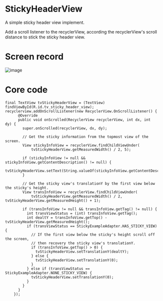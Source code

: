 # StickyHeaderView
A simple sticky header view implement.

Add a scroll listener to the recyclerView, according the recyclerView's scroll distance to stick the sticky header view.

# Screen record
![image](https://github.com/christmasjason/StickyHeaderView/blob/master/app/src/main/res/screen_record/sticky.gif)

# Core code
```
final TextView tvStickyHeaderView = (TextView) findViewById(R.id.tv_sticky_header_view);
recyclerview.addOnScrollListener(new RecyclerView.OnScrollListener() {
      @Override
      public void onScrolled(RecyclerView recyclerView, int dx, int dy) {
        super.onScrolled(recyclerView, dx, dy);

        // Get the sticky information from the topmost view of the screen.
        View stickyInfoView = recyclerView.findChildViewUnder(
            tvStickyHeaderView.getMeasuredWidth() / 2, 5);

        if (stickyInfoView != null && stickyInfoView.getContentDescription() != null) {
          tvStickyHeaderView.setText(String.valueOf(stickyInfoView.getContentDescription()));
        }

        // Get the sticky view's translationY by the first view below the sticky's height.
        View transInfoView = recyclerView.findChildViewUnder(
            tvStickyHeaderView.getMeasuredWidth() / 2, tvStickyHeaderView.getMeasuredHeight() + 1);

        if (transInfoView != null && transInfoView.getTag() != null) {
          int transViewStatus = (int) transInfoView.getTag();
          int dealtY = transInfoView.getTop() - tvStickyHeaderView.getMeasuredHeight();
          if (transViewStatus == StickyExampleAdapter.HAS_STICKY_VIEW) {
            // If the first view below the sticky's height scroll off the screen, 
            // then recovery the sticky view's translationY. 
            if (transInfoView.getTop() > 0) {
              tvStickyHeaderView.setTranslationY(dealtY);
            } else {
              tvStickyHeaderView.setTranslationY(0);
            }
          } else if (transViewStatus == StickyExampleAdapter.NONE_STICKY_VIEW) {
            tvStickyHeaderView.setTranslationY(0);
          }
        }
      }
    });
```

